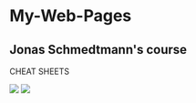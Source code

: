 # My-Web-Pages
## Jonas Schmedtmann's course

CHEAT SHEETS

<image src="/Cheat-sheet-1.jpg"/>
<image src="/Cheat-sheet-2.jpg"/>